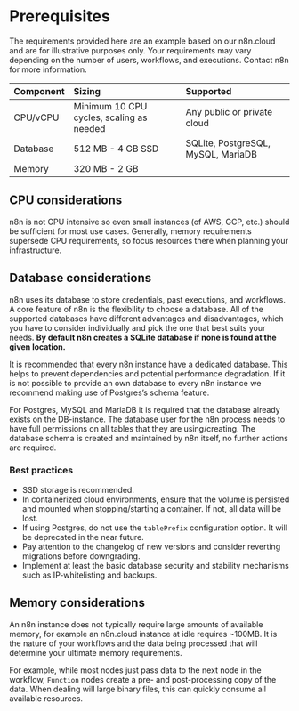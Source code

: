 # Prerequisites

The requirements provided here are an example based on our n8n.cloud and are for illustrative purposes only. Your requirements may vary depending on the number of users, workflows, and executions. Contact n8n for more information.

| Component | Sizing | Supported |
| :-------- | :----- | :-------- |
| CPU/vCPU  | Minimum 10 CPU cycles, scaling as needed | Any public or private cloud |
| Database  | 512 MB - 4 GB SSD | SQLite, PostgreSQL, MySQL, MariaDB |
| Memory    | 320 MB - 2 GB | |

## CPU considerations

n8n is not CPU intensive so even small instances (of AWS, GCP, etc.) should be sufficient for most use cases. Generally, memory requirements supersede CPU requirements, so focus resources there when planning your infrastructure.

## Database considerations

n8n uses its database to store credentials, past executions, and workflows.
A core feature of n8n is the flexibility to choose a database. All of the supported databases have different advantages and disadvantages, which you have to consider individually and pick the one that best suits your needs. **By default n8n creates a SQLite database if none is found at the given location.**

It is recommended that every n8n instance have a dedicated database. This helps to prevent dependencies and potential performance degradation. If it is not possible to provide an own database to every n8n instance we recommend making use of Postgres’s schema feature.

For Postgres, MySQL and MariaDB it is required that the database already exists on the DB-instance. The database user for the n8n process needs to have full permissions on all tables that they are using/creating. The database schema is created and maintained by n8n itself, no further actions are required.

### Best practices

* SSD storage is recommended.
* In containerized cloud environments, ensure that the volume is persisted and mounted when stopping/starting a container. If not, all data will be lost.
* If using Postgres, do not use the `tablePrefix` configuration option. It will be deprecated in the near future.
* Pay attention to the changelog of new versions and consider reverting migrations before downgrading.
* Implement at least the basic database security and stability mechanisms such as IP-whitelisting and backups.

## Memory considerations

An n8n instance does not typically require large amounts of available memory, for example an n8n.cloud instance at idle requires ~100MB. It is the nature of your workflows and the data being processed that will determine your ultimate memory requirements.

For example, while most nodes just pass data to the next node in the workflow, `Function` nodes create a pre- and post-processing copy of the data. When dealing will large binary files, this can quickly consume all available resources.
